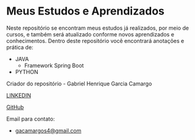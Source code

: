 # Meus Estudos e Aprendizados

Neste repositório se encontram meus estudos já realizados, por meio de cursos, e também será atualizado conforme novos aprendizados e conhecimentos.
Dentro deste repositório você encontrará anotações e prática de:

* JAVA
  * Framework Spring Boot
* PYTHON

Criador do repositório - Gabriel Henrique Garcia Camargo

[LINKEDIN](https://twitter.com/gacamarguh) 

[GitHub](https://github.com/gabrielhgcamargo)

Email para contato:
- gacamargos4@gmail.com
